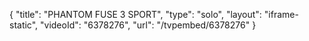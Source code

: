 {
    "title": "PHANTOM FUSE 3 SPORT",
    "type": "solo",
    "layout": "iframe-static",
    "videoId": "6378276",
    "url": "\/tvpembed\/6378276"
}